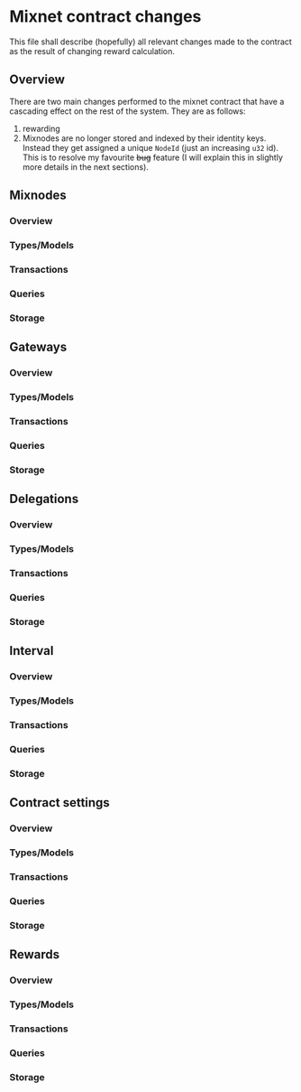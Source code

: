 # Mixnet contract changes

This file shall describe (hopefully) all relevant changes made to the contract as the result of changing reward calculation.

## Overview

There are two main changes performed to the mixnet contract that have a cascading effect on the rest of the system. They are as follows:

1. rewarding
2. Mixnodes are no longer stored and indexed by their identity keys. Instead they get assigned a unique `NodeId` (just an increasing `u32` id). This is to resolve my favourite ~~bug~~ feature (I will explain this in slightly more details in the next sections).

## Mixnodes

### Overview

### Types/Models

### Transactions

### Queries

### Storage



## Gateways

### Overview

### Types/Models

### Transactions

### Queries

### Storage




## Delegations

### Overview

### Types/Models

### Transactions

### Queries

### Storage



## Interval

### Overview

### Types/Models

### Transactions

### Queries

### Storage

## Contract settings

### Overview

### Types/Models

### Transactions

### Queries

### Storage



## Rewards

### Overview

### Types/Models

### Transactions

### Queries

### Storage

